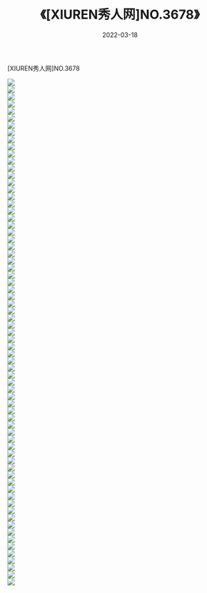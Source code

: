 ﻿---
layout: post
title:  《[XIUREN秀人网]NO.3678》
date:   2022-03-18
img: http://img.660000.xyz/Sharelink/秀人网/秀人网第04部分/[XIUREN秀人网]NO.3678/000.jpg
categories: [美女, 清纯, 唯美]
---

[XIUREN秀人网]NO.3678

 ![](http://img.660000.xyz/Sharelink/秀人网/秀人网第04部分/[XIUREN秀人网]NO.3678/001.jpg) <br>![](http://img.660000.xyz/Sharelink/秀人网/秀人网第04部分/[XIUREN秀人网]NO.3678/002.jpg) <br>![](http://img.660000.xyz/Sharelink/秀人网/秀人网第04部分/[XIUREN秀人网]NO.3678/003.jpg) <br>![](http://img.660000.xyz/Sharelink/秀人网/秀人网第04部分/[XIUREN秀人网]NO.3678/004.jpg) <br>![](http://img.660000.xyz/Sharelink/秀人网/秀人网第04部分/[XIUREN秀人网]NO.3678/005.jpg) <br>![](http://img.660000.xyz/Sharelink/秀人网/秀人网第04部分/[XIUREN秀人网]NO.3678/006.jpg) <br>![](http://img.660000.xyz/Sharelink/秀人网/秀人网第04部分/[XIUREN秀人网]NO.3678/007.jpg) <br>![](http://img.660000.xyz/Sharelink/秀人网/秀人网第04部分/[XIUREN秀人网]NO.3678/008.jpg) <br>![](http://img.660000.xyz/Sharelink/秀人网/秀人网第04部分/[XIUREN秀人网]NO.3678/009.jpg) <br>![](http://img.660000.xyz/Sharelink/秀人网/秀人网第04部分/[XIUREN秀人网]NO.3678/010.jpg) <br>![](http://img.660000.xyz/Sharelink/秀人网/秀人网第04部分/[XIUREN秀人网]NO.3678/011.jpg) <br>![](http://img.660000.xyz/Sharelink/秀人网/秀人网第04部分/[XIUREN秀人网]NO.3678/012.jpg) <br>![](http://img.660000.xyz/Sharelink/秀人网/秀人网第04部分/[XIUREN秀人网]NO.3678/013.jpg) <br>![](http://img.660000.xyz/Sharelink/秀人网/秀人网第04部分/[XIUREN秀人网]NO.3678/014.jpg) <br>![](http://img.660000.xyz/Sharelink/秀人网/秀人网第04部分/[XIUREN秀人网]NO.3678/015.jpg) <br>![](http://img.660000.xyz/Sharelink/秀人网/秀人网第04部分/[XIUREN秀人网]NO.3678/016.jpg) <br>![](http://img.660000.xyz/Sharelink/秀人网/秀人网第04部分/[XIUREN秀人网]NO.3678/017.jpg) <br>![](http://img.660000.xyz/Sharelink/秀人网/秀人网第04部分/[XIUREN秀人网]NO.3678/018.jpg) <br>![](http://img.660000.xyz/Sharelink/秀人网/秀人网第04部分/[XIUREN秀人网]NO.3678/019.jpg) <br>![](http://img.660000.xyz/Sharelink/秀人网/秀人网第04部分/[XIUREN秀人网]NO.3678/020.jpg) <br>![](http://img.660000.xyz/Sharelink/秀人网/秀人网第04部分/[XIUREN秀人网]NO.3678/021.jpg) <br>![](http://img.660000.xyz/Sharelink/秀人网/秀人网第04部分/[XIUREN秀人网]NO.3678/022.jpg) <br>![](http://img.660000.xyz/Sharelink/秀人网/秀人网第04部分/[XIUREN秀人网]NO.3678/023.jpg) <br>![](http://img.660000.xyz/Sharelink/秀人网/秀人网第04部分/[XIUREN秀人网]NO.3678/024.jpg) <br>![](http://img.660000.xyz/Sharelink/秀人网/秀人网第04部分/[XIUREN秀人网]NO.3678/025.jpg) <br>![](http://img.660000.xyz/Sharelink/秀人网/秀人网第04部分/[XIUREN秀人网]NO.3678/026.jpg) <br>![](http://img.660000.xyz/Sharelink/秀人网/秀人网第04部分/[XIUREN秀人网]NO.3678/027.jpg) <br>![](http://img.660000.xyz/Sharelink/秀人网/秀人网第04部分/[XIUREN秀人网]NO.3678/028.jpg) <br>![](http://img.660000.xyz/Sharelink/秀人网/秀人网第04部分/[XIUREN秀人网]NO.3678/029.jpg) <br>![](http://img.660000.xyz/Sharelink/秀人网/秀人网第04部分/[XIUREN秀人网]NO.3678/030.jpg) <br>![](http://img.660000.xyz/Sharelink/秀人网/秀人网第04部分/[XIUREN秀人网]NO.3678/031.jpg) <br>![](http://img.660000.xyz/Sharelink/秀人网/秀人网第04部分/[XIUREN秀人网]NO.3678/032.jpg) <br>![](http://img.660000.xyz/Sharelink/秀人网/秀人网第04部分/[XIUREN秀人网]NO.3678/033.jpg) <br>![](http://img.660000.xyz/Sharelink/秀人网/秀人网第04部分/[XIUREN秀人网]NO.3678/034.jpg) <br>![](http://img.660000.xyz/Sharelink/秀人网/秀人网第04部分/[XIUREN秀人网]NO.3678/035.jpg) <br>![](http://img.660000.xyz/Sharelink/秀人网/秀人网第04部分/[XIUREN秀人网]NO.3678/036.jpg) <br>![](http://img.660000.xyz/Sharelink/秀人网/秀人网第04部分/[XIUREN秀人网]NO.3678/037.jpg) <br>![](http://img.660000.xyz/Sharelink/秀人网/秀人网第04部分/[XIUREN秀人网]NO.3678/038.jpg) <br>![](http://img.660000.xyz/Sharelink/秀人网/秀人网第04部分/[XIUREN秀人网]NO.3678/039.jpg) <br>![](http://img.660000.xyz/Sharelink/秀人网/秀人网第04部分/[XIUREN秀人网]NO.3678/040.jpg) <br>![](http://img.660000.xyz/Sharelink/秀人网/秀人网第04部分/[XIUREN秀人网]NO.3678/041.jpg) <br>![](http://img.660000.xyz/Sharelink/秀人网/秀人网第04部分/[XIUREN秀人网]NO.3678/042.jpg) <br>![](http://img.660000.xyz/Sharelink/秀人网/秀人网第04部分/[XIUREN秀人网]NO.3678/043.jpg) <br>![](http://img.660000.xyz/Sharelink/秀人网/秀人网第04部分/[XIUREN秀人网]NO.3678/044.jpg) <br>![](http://img.660000.xyz/Sharelink/秀人网/秀人网第04部分/[XIUREN秀人网]NO.3678/045.jpg) <br>![](http://img.660000.xyz/Sharelink/秀人网/秀人网第04部分/[XIUREN秀人网]NO.3678/046.jpg) <br>![](http://img.660000.xyz/Sharelink/秀人网/秀人网第04部分/[XIUREN秀人网]NO.3678/047.jpg) <br>![](http://img.660000.xyz/Sharelink/秀人网/秀人网第04部分/[XIUREN秀人网]NO.3678/048.jpg) <br>![](http://img.660000.xyz/Sharelink/秀人网/秀人网第04部分/[XIUREN秀人网]NO.3678/049.jpg) <br>![](http://img.660000.xyz/Sharelink/秀人网/秀人网第04部分/[XIUREN秀人网]NO.3678/050.jpg) <br>![](http://img.660000.xyz/Sharelink/秀人网/秀人网第04部分/[XIUREN秀人网]NO.3678/051.jpg) <br>![](http://img.660000.xyz/Sharelink/秀人网/秀人网第04部分/[XIUREN秀人网]NO.3678/052.jpg) <br>![](http://img.660000.xyz/Sharelink/秀人网/秀人网第04部分/[XIUREN秀人网]NO.3678/053.jpg) <br>![](http://img.660000.xyz/Sharelink/秀人网/秀人网第04部分/[XIUREN秀人网]NO.3678/054.jpg) <br>![](http://img.660000.xyz/Sharelink/秀人网/秀人网第04部分/[XIUREN秀人网]NO.3678/055.jpg) <br>![](http://img.660000.xyz/Sharelink/秀人网/秀人网第04部分/[XIUREN秀人网]NO.3678/056.jpg) <br>![](http://img.660000.xyz/Sharelink/秀人网/秀人网第04部分/[XIUREN秀人网]NO.3678/057.jpg) <br>![](http://img.660000.xyz/Sharelink/秀人网/秀人网第04部分/[XIUREN秀人网]NO.3678/058.jpg) <br>![](http://img.660000.xyz/Sharelink/秀人网/秀人网第04部分/[XIUREN秀人网]NO.3678/059.jpg) <br>![](http://img.660000.xyz/Sharelink/秀人网/秀人网第04部分/[XIUREN秀人网]NO.3678/060.jpg) <br>![](http://img.660000.xyz/Sharelink/秀人网/秀人网第04部分/[XIUREN秀人网]NO.3678/061.jpg) <br>![](http://img.660000.xyz/Sharelink/秀人网/秀人网第04部分/[XIUREN秀人网]NO.3678/062.jpg) <br>![](http://img.660000.xyz/Sharelink/秀人网/秀人网第04部分/[XIUREN秀人网]NO.3678/063.jpg) <br>![](http://img.660000.xyz/Sharelink/秀人网/秀人网第04部分/[XIUREN秀人网]NO.3678/064.jpg) <br>![](http://img.660000.xyz/Sharelink/秀人网/秀人网第04部分/[XIUREN秀人网]NO.3678/065.jpg) <br>![](http://img.660000.xyz/Sharelink/秀人网/秀人网第04部分/[XIUREN秀人网]NO.3678/066.jpg) <br>![](http://img.660000.xyz/Sharelink/秀人网/秀人网第04部分/[XIUREN秀人网]NO.3678/067.jpg) <br>![](http://img.660000.xyz/Sharelink/秀人网/秀人网第04部分/[XIUREN秀人网]NO.3678/068.jpg) <br>![](http://img.660000.xyz/Sharelink/秀人网/秀人网第04部分/[XIUREN秀人网]NO.3678/069.jpg) <br>![](http://img.660000.xyz/Sharelink/秀人网/秀人网第04部分/[XIUREN秀人网]NO.3678/070.jpg) <br>![](http://img.660000.xyz/Sharelink/秀人网/秀人网第04部分/[XIUREN秀人网]NO.3678/071.jpg) <br>